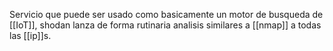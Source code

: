 Servicio que puede ser usado como basicamente un motor de busqueda de [[IoT]], shodan lanza de forma rutinaria analisis similares a [[nmap]] a todas las [[ip]]s.

